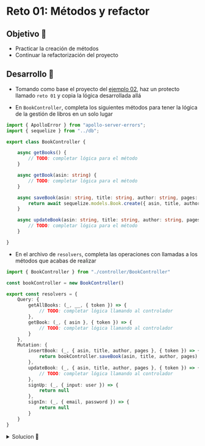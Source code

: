 # Reto 01: Métodos y refactor

## Objetivo 🎯

* Practicar la creación de métodos
* Continuar la refactorización del proyecto

## Desarrollo 📝

* Tomando como base el proyecto del [ejemplo 02](../ejemplo02/), haz un protecto llamado `reto 01` y copia la lógica desarrollada allá

* En `BookController`, completa los siguientes métodos para tener la lógica de la gestión de libros en un solo lugar

```ts
import { ApolloError } from "apollo-server-errors";
import { sequelize } from "../db";

export class BookController {

    async getBooks() {
        // TODO: completar lógica para el método
    }

    async getBook(asin: string) {
        // TODO: completar lógica para el método
    }

    async saveBook(asin: string, title: string, author: string, pages: number) {
        return await sequelize.models.Book.create({ asin, title, author, pages })
    }

    async updateBook(asin: string, title: string, author: string, pages: number) {
        // TODO: completar lógica para el método
    }

}
```

* En el archivo de `resolvers`, completa las operaciones con llamadas a los métodos que acabas de realizar

```ts
import { BookController } from "./controller/BookController"

const bookController = new BookController()

export const resolvers = {
    Query: {
        getAllBooks: (_, __, { token }) => {
            // TODO: completar lógica llamando al controlador
        },
        getBook: (_, { asin }, { token }) => {
            // TODO: completar lógica llamando al controlador
        }
    },
    Mutation: {
        insertBook: (_, { asin, title, author, pages }, { token }) => {
            return bookController.saveBook(asin, title, author, pages)
        },
        updateBook: (_, { asin, title, author, pages }, { token }) => {
            // TODO: completar lógica llamando al controlador
        },
        signUp: (_, { input: user }) => {
            return null
        },
        signIn: (_, { email, password }) => {
            return null
        }
    }
}
```

<details>
	<summary>Solucion 🔖</summary>

Cuando tengas tu propuesta, puedes compararla con la que se propone en este directorio observando los siguientes puntos

* En la carpeta `src` está el código
* En la carpeta `client` las llamadas que pueden invocarse con la extensión `REST Client`
* En el archivo `package.json` se agregó el script de arranque
</details>
